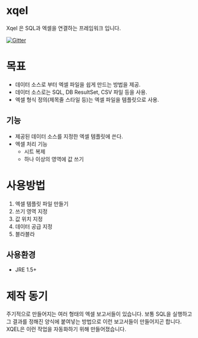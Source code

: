 # xqel
Xqel 은 SQL과 엑셀을 연결하는 프레임워크 입니다.

[![Gitter](https://badges.gitter.im/SeungyoonLee/xqel.svg)](https://gitter.im/SeungyoonLee/xqel?utm_source=badge&utm_medium=badge&utm_campaign=pr-badge&utm_content=badge)

# 목표
- 데이터 소스로 부터 엑셀 파일을 쉽게 만드는 방법을 제공.
- 데이터 소스로는 SQL, DB ResultSet, CSV 파일 등을 사용.
- 엑셀 형식 정의(제목줄 스타일 등)는 엑셀 파일을 템플릿으로 사용.

## 기능
- 제공된 데이터 소스를 지정한 엑셀 템플릿에 쓴다.
- 엑셀 처리 기능
   - 시트 복제
   - 하나 이상의 영역에 값 쓰기

# 사용방법
1. 엑셀 템플릿 파일 만들기
2. 쓰기 영역 지정
3. 값 위치 지정
4. 데이터 공급 지정
5. 블라블라

## 사용환경
- JRE 1.5+

# 제작 동기
주기적으로 만들어지는 여러 형태의 엑셀 보고서들이 있습니다. 보통 SQL을 실행하고 그 결과를 정해진 양식에 붙여넣는 방법으로 이런 보고서들이 만들어지곤 합니다. XQEL은 이런 작업을 자동화하기 위해 만들어졌습니다.